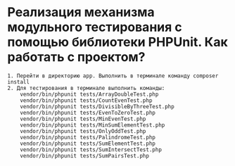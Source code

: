 # Реализация механизма модульного тестирования с помощью библиотеки PHPUnit. Как работать с проектом?
    1. Перейти в директорию app. Выполнить в терминале команду composer install
    2. Для тестирования в терминале выполнить команды:
        vendor/bin/phpunit tests/ArrayDoubleTest.php 
        vendor/bin/phpunit tests/CountEvenTest.php
        vendor/bin/phpunit tests/DivisibleByThreeTest.php
        vendor/bin/phpunit tests/EvenToZeroTest.php
        vendor/bin/phpunit tests/MinEvenTest.php
        vendor/bin/phpunit tests/MinSumElementTest.php
        vendor/bin/phpunit tests/OnlyOddTest.php
        vendor/bin/phpunit tests/PalindromeTest.php
        vendor/bin/phpunit tests/SumElementTest.php
        vendor/bin/phpunit tests/SumIntersectTest.php
        vendor/bin/phpunit tests/SumPairsTest.php
       
